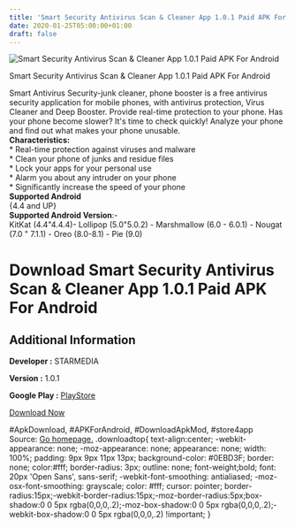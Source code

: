 ```yaml
---
title: 'Smart Security Antivirus Scan & Cleaner App 1.0.1 Paid APK For Android'
date: 2020-01-25T05:00:00+01:00
draft: false
---
```


![Smart Security Antivirus Scan & Cleaner App 1.0.1 Paid APK For Android](https://i2.wp.com/apkhome.net/wp-content/uploads/2020/01/Smart-Security-Antivirus-Scan-Cleaner-App-1.0.1-Paid.png "Smart Security Antivirus Scan & Cleaner App 1.0.1 Paid APK For Android")

  

Smart Security Antivirus Scan & Cleaner App 1.0.1 Paid APK For Android

Smart Antivirus Security-junk cleaner, phone booster is a free antivirus security application for mobile phones, with antivirus protection, Virus Cleaner and Deep Booster. Provide real-time protection to your phone. Has your phone become slower? It's time to check quickly! Analyze your phone and find out what makes your phone unusable.  
**Characteristics:**  
\* Real-time protection against viruses and malware  
\* Clean your phone of junks and residue files  
\* Lock your apps for your personal use  
\* Alarm you about any intruder on your phone  
\* Significantly increase the speed of your phone  
**Supported Android**  
{4.4 and UP}  
**Supported Android Version**:-  
KitKat (4.4"4.4.4)- Lollipop (5.0"5.0.2) - Marshmallow (6.0 - 6.0.1) - Nougat (7.0 " 7.1.1) - Oreo (8.0-8.1) - Pie (9.0)

Download Smart Security Antivirus Scan & Cleaner App 1.0.1 Paid APK For Android
===============================================================================

Additional Information
----------------------

**Developer :** STARMEDIA

**Version :** 1.0.1

**Google Play :** [PlayStore](https://play.google.com/store/apps/details?id=security.fullscan.antivirus.protection&hl=en)

  

[Download Now](https://store4app.co/post/smart-security-antivirus-scan-amp-cleaner-app-1-0-1-paid-apk-for-android_1579884576)

  
#ApkDownload, #APKForAndroid, #DownloadApkMod, #store4app  
Source: [Go homepage.](https://store4app.co/post/smart-security-antivirus-scan-amp-cleaner-app-1-0-1-paid-apk-for-android_1579884576) .downloadtop{ text-align:center; -webkit-appearance: none; -moz-appearance: none; appearance: none; width: 100%; padding: 9px 9px 11px 13px; background-color: #0EBD3F; border: none; color:#fff; border-radius: 3px; outline: none; font-weight;bold; font: 20px 'Open Sans', sans-serif; -webkit-font-smoothing: antialiased; -moz-osx-font-smoothing: grayscale; color: #fff; cursor: pointer; border-radius:15px;-webkit-border-radius:15px;-moz-border-radius:5px;box-shadow:0 0 5px rgba(0,0,0,.2);-moz-box-shadow:0 0 5px rgba(0,0,0,.2);-webkit-box-shadow:0 0 5px rgba(0,0,0,.2) !important; }